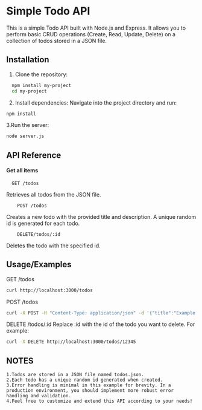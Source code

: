 
# Simple Todo API

This is a simple Todo API built with Node.js and Express. It allows you to perform basic CRUD operations (Create, Read, Update, Delete) on a collection of todos stored in a JSON file.

## Installation

1. Clone the repository:
```bash
  npm install my-project
  cd my-project
```
2. Install dependencies:
Navigate into the project directory and run:
```bash
npm install
```
3.Run the server:

```bash
node server.js
```


## API Reference

#### Get all items

```http
  GET /todos
```
Retrieves all todos from the JSON file.


``` http
    POST /todos
```
Creates a new todo with the provided title and description. A unique random id is generated for each todo.



``` http 
    DELETE/todos/:id
```
Deletes the todo with the specified id.





## Usage/Examples
GET /todos
```bash
curl http://localhost:3000/todos
```
POST /todos

```bash
curl -X POST -H "Content-Type: application/json" -d '{"title":"Example Todo", "description":"This is an example todo."}' http://localhost:3000/todos
```

DELETE /todos/:id
Replace :id with the id of the todo you want to delete. For example:
```bash
curl -X DELETE http://localhost:3000/todos/12345
```

## NOTES
    1.Todos are stored in a JSON file named todos.json.
    2.Each todo has a unique random id generated when created.
    3.Error handling is minimal in this example for brevity. In a production environment, you should implement more robust error handling and validation.
    4.Feel free to customize and extend this API according to your needs!



